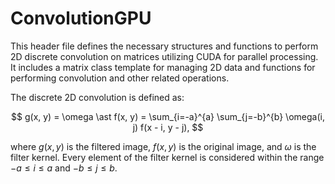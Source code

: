 # ConvolutionGPU
This header file defines the necessary structures and functions to perform 2D discrete convolution on matrices utilizing CUDA for parallel processing. It includes a matrix class template for managing 2D data and functions for performing convolution and other related operations.

The discrete 2D convolution is defined as:

$$
g(x, y) = \omega \ast f(x, y) = \sum_{i=-a}^{a} \sum_{j=-b}^{b} \omega(i, j) f(x - i, y - j),
$$

where $g(x, y)$ is the filtered image, $f(x, y)$ is the original image, and $\omega$ is the filter kernel. Every element of the filter kernel is considered within the range $-a \leq i \leq a$ and $-b \leq j \leq b$.
